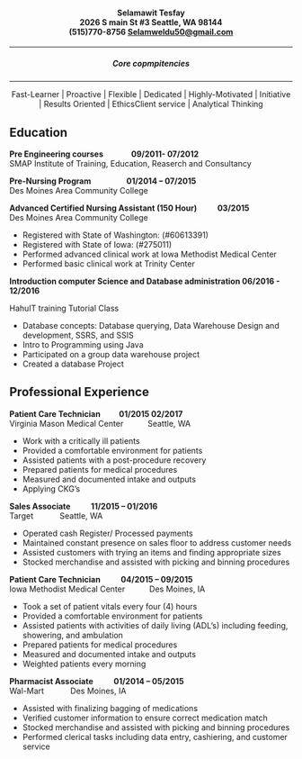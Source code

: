 #### <P align = "center">Selamawit Tesfay <br> 2026 S main St #3  Seattle, WA  98144<br>	(515)770-8756 Selamweldu50@gmail.com<br> </P>
---

##### <P align = "center"> Core copmpitencies</P>
------
<P align = "center"> Fast-Learner | Proactive | Flexible | Dedicated | Highly-Motivated | Initiative | Results Oriented | EthicsClient service | Analytical Thinking </P>

 **Education**
----
**Pre Engineering courses&nbsp;&nbsp;&nbsp;&nbsp;&nbsp;&nbsp;&nbsp;&nbsp;&nbsp;&nbsp;&nbsp;&nbsp;&nbsp;&nbsp;&nbsp;09/2011- 07/2012<br>**
SMAP Institute of Training, Education, Reaserch and Consultancy<br>

**Pre-Nursing Program** &nbsp;&nbsp;&nbsp;&nbsp;&nbsp;&nbsp;&nbsp;&nbsp;&nbsp;&nbsp;&nbsp;&nbsp;&nbsp;&nbsp;&nbsp;**01/2014 – 07/2015** <br>
Des Moines Area Community College

**Advanced Certified Nursing Assistant (150 Hour)&nbsp;&nbsp;&nbsp;&nbsp;&nbsp;&nbsp;&nbsp;&nbsp;&nbsp;&nbsp;	03/2015**<br>
Des Moines Area Community College<br>	

- Registered with State of Washington: (#60613391)
- Registered with State of Iowa: (#275011)
- Performed advanced clinical work at Iowa Methodist Medical Center
- Performed basic clinical work at Trinity Center<br>

**Introduction computer Science and Database administration 06/2016 - 12/2016**<br> 

HahuIT training Tutorial Class<br>


- Database concepts: Database querying, Data Warehouse Design and development,  SSRS, and SSIS
-	Intro to Programming using Java
-	Participated on a group data warehouse project 
- Created a database Project 

**Professional Experience**
---------


**Patient Care Technician&nbsp;&nbsp;&nbsp;&nbsp;&nbsp;&nbsp;&nbsp;&nbsp;&nbsp;&nbsp;01/2015 02/2017**<br>
Virginia Mason Medical Center	&nbsp;&nbsp;&nbsp;&nbsp;&nbsp;&nbsp;&nbsp;&nbsp;&nbsp;&nbsp;Seattle, WA	<br>


- Work with a critically ill patients
- Provided a comfortable environment for patients
- Assisted patients with a post-procedure recovery
- Prepared patients for medical procedures
- Measured and documented intake and outputs
- Applying CKG’s

**Sales Associate&nbsp;&nbsp;&nbsp;&nbsp;&nbsp;&nbsp;&nbsp;&nbsp;&nbsp;&nbsp;	11/2015 – 01/2016<br>**
Target	&nbsp;&nbsp;&nbsp;&nbsp;&nbsp;&nbsp;&nbsp;&nbsp;&nbsp;&nbsp; Seattle, WA<br>


- Operated cash Register/ Processed payments
- Maintained constant presence on sales floor to address customer needs
- Assisted customers with trying an items and finding appropriate sizes
- Stocked merchandise and assisted with picking and binning procedures

**Patient Care Technician&nbsp;&nbsp;&nbsp;&nbsp;&nbsp;&nbsp;&nbsp;&nbsp;&nbsp;&nbsp;	04/2015 – 09/2015<br>**
Iowa Methodist Medical Center&nbsp;&nbsp;&nbsp;&nbsp;&nbsp;&nbsp;&nbsp;&nbsp;&nbsp;&nbsp;	Des Moines, IA	


- Took a set of patient vitals every four (4) hours
- Provided a comfortable environment for patients
- Assisted patients with activities of daily living (ADL’s) including feeding, showering, and ambulation
- Prepared patients for medical procedures
- Measured and documented intake and outputs
- Weighted patients every morning 

**Pharmacist Associate 	&nbsp;&nbsp;&nbsp;&nbsp;&nbsp;&nbsp;&nbsp;&nbsp;&nbsp;&nbsp;01/2014 – 05/2015<br>** 
Wal-Mart &nbsp;&nbsp;&nbsp;&nbsp;&nbsp;&nbsp;&nbsp;&nbsp;&nbsp;&nbsp;	Des Moines, IA 	


- Assisted with finalizing bagging of medications
- Verified customer information to ensure correct medication match
- Stocked merchandise and assisted with picking and binning procedures
- Performed clerical tasks including data entry, cashiering, and customer service
